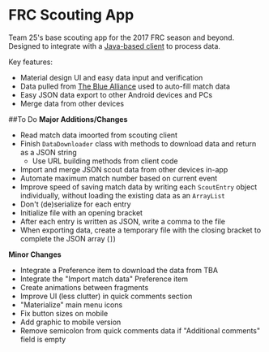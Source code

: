 # FRC Scouting App

Team 25's base scouting app for the 2017 FRC season and beyond. Designed to integrate with a [Java-based client](https://github.com/spencerng/Scouting-Client) to process data.

Key features: 

* Material design UI and easy data input and verification
* Data pulled from [The Blue Alliance](http://www.thebluealliance.com/) used to auto-fill match data
* Easy JSON data export to other Android devices and PCs
* Merge data from other devices

##To Do
**Major Additions/Changes**
* Read match data imoorted from scouting client
* Finish `DataDownloader` class with methods to download data and return as a JSON string
  * Use URL building methods from client code
* Import and merge JSON scout data from other devices in-app
* Automate maximum match number based on current event
* Improve speed of saving match data by writing each `ScoutEntry` object individually, without loading the existing data as an `ArrayList`
 * Don't (de)serialize for each entry
 * Initialize file with an opening bracket
 * After each entry is written as JSON, write a comma to the file
 * When exporting data, create a temporary file with the closing bracket to complete the JSON array (`]`)

**Minor Changes**

 * Integrate a Preference item to download the data from TBA
 * Integrate the "Import match data" Preference item
 * Create animations between fragments
 * Improve UI (less clutter) in quick comments section
 * "Materialize" main menu icons
 * Fix button sizes on mobile
 * Add graphic to mobile version
 * Remove semicolon from quick comments data if "Additional comments" field is empty

